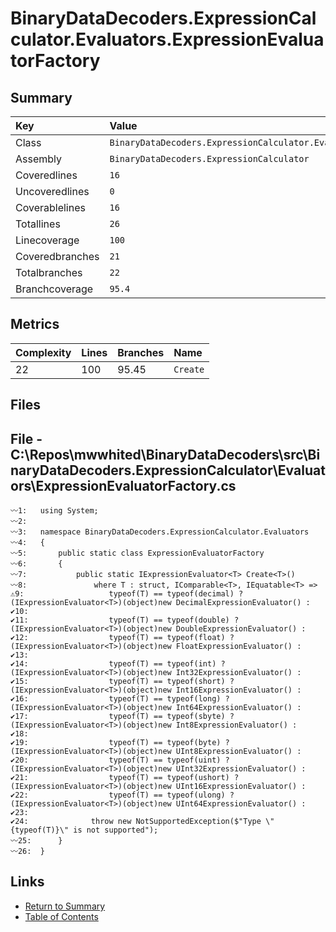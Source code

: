 ﻿# BinaryDataDecoders.ExpressionCalculator.Evaluators.ExpressionEvaluatorFactory

## Summary

| Key             | Value                                                                           |
| :-------------- | :------------------------------------------------------------------------------ |
| Class           | `BinaryDataDecoders.ExpressionCalculator.Evaluators.ExpressionEvaluatorFactory` |
| Assembly        | `BinaryDataDecoders.ExpressionCalculator`                                       |
| Coveredlines    | `16`                                                                            |
| Uncoveredlines  | `0`                                                                             |
| Coverablelines  | `16`                                                                            |
| Totallines      | `26`                                                                            |
| Linecoverage    | `100`                                                                           |
| Coveredbranches | `21`                                                                            |
| Totalbranches   | `22`                                                                            |
| Branchcoverage  | `95.4`                                                                          |

## Metrics

| Complexity | Lines | Branches | Name     |
| :--------- | :---- | :------- | :------- |
| 22         | 100   | 95.45    | `Create` |

## Files

## File - C:\Repos\mwwhited\BinaryDataDecoders\src\BinaryDataDecoders.ExpressionCalculator\Evaluators\ExpressionEvaluatorFactory.cs

```CSharp
〰1:   using System;
〰2:   
〰3:   namespace BinaryDataDecoders.ExpressionCalculator.Evaluators
〰4:   {
〰5:       public static class ExpressionEvaluatorFactory
〰6:       {
〰7:           public static IExpressionEvaluator<T> Create<T>()
〰8:               where T : struct, IComparable<T>, IEquatable<T> =>
⚠9:                   typeof(T) == typeof(decimal) ? (IExpressionEvaluator<T>)(object)new DecimalExpressionEvaluator() :
✔10:  
✔11:                  typeof(T) == typeof(double) ? (IExpressionEvaluator<T>)(object)new DoubleExpressionEvaluator() :
✔12:                  typeof(T) == typeof(float) ? (IExpressionEvaluator<T>)(object)new FloatExpressionEvaluator() :
✔13:  
✔14:                  typeof(T) == typeof(int) ? (IExpressionEvaluator<T>)(object)new Int32ExpressionEvaluator() :
✔15:                  typeof(T) == typeof(short) ? (IExpressionEvaluator<T>)(object)new Int16ExpressionEvaluator() :
✔16:                  typeof(T) == typeof(long) ? (IExpressionEvaluator<T>)(object)new Int64ExpressionEvaluator() :
✔17:                  typeof(T) == typeof(sbyte) ? (IExpressionEvaluator<T>)(object)new Int8ExpressionEvaluator() :
✔18:  
✔19:                  typeof(T) == typeof(byte) ? (IExpressionEvaluator<T>)(object)new UInt8ExpressionEvaluator() :
✔20:                  typeof(T) == typeof(uint) ? (IExpressionEvaluator<T>)(object)new UInt32ExpressionEvaluator() :
✔21:                  typeof(T) == typeof(ushort) ? (IExpressionEvaluator<T>)(object)new UInt16ExpressionEvaluator() :
✔22:                  typeof(T) == typeof(ulong) ? (IExpressionEvaluator<T>)(object)new UInt64ExpressionEvaluator() :
✔23:  
✔24:              throw new NotSupportedException($"Type \"{typeof(T)}\" is not supported");
〰25:      }
〰26:  }
```

## Links

* [Return to Summary](Summary.md)
* [Table of Contents](../TOC.md)

